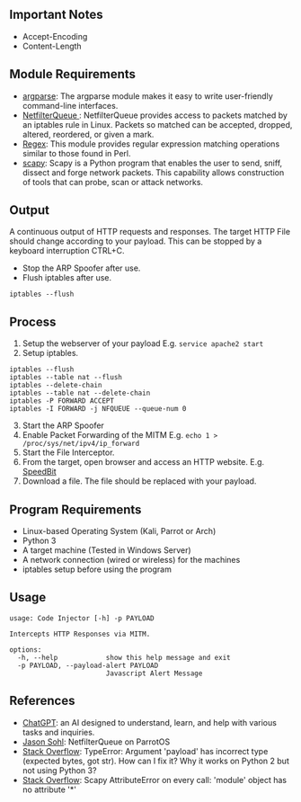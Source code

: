 ## Important Notes

* Accept-Encoding
* Content-Length

## Module Requirements

* [argparse](https://docs.python.org/3/library/argparse.html?highlight=argparse): The argparse module makes it easy to write user-friendly command-line interfaces.
* [NetfilterQueue ](https://pypi.org/project/NetfilterQueue/): NetfilterQueue provides access to packets matched by an iptables rule in Linux. Packets so matched can be accepted, dropped, altered, reordered, or given a mark.
* [Regex](https://docs.python.org/3/library/re.html?highlight=re): This module provides regular expression matching operations similar to those found in Perl.
* [scapy](https://scapy.readthedocs.io/en/latest/): Scapy is a Python program that enables the user to send, sniff, dissect and forge network packets. This capability allows construction of tools that can probe, scan or attack networks.

## Output

A continuous output of HTTP requests and responses. The target HTTP File should change according to your payload.
This can be stopped by a keyboard interruption CTRL+C.

* Stop the ARP Spoofer after use.
* Flush iptables after use.
```
iptables --flush
```

## Process

1. Setup the webserver of your payload E.g. ```service apache2 start```
2. Setup iptables.
```
iptables --flush
iptables --table nat --flush
iptables --delete-chain
iptables --table nat --delete-chain
iptables -P FORWARD ACCEPT
iptables -I FORWARD -j NFQUEUE --queue-num 0
```
3. Start the ARP Spoofer
4. Enable Packet Forwarding of the MITM E.g. ```echo 1 > /proc/sys/net/ipv4/ip_forward```
5. Start the File Interceptor.
5. From the target, open browser and access an HTTP website. E.g. [SpeedBit](http://www.speedbit.com/)
6. Download a file. The file should be replaced with your payload.

## Program Requirements

* Linux-based Operating System (Kali, Parrot or Arch)
* Python 3
* A target machine (Tested in Windows Server)
* A network connection (wired or wireless) for the machines
* iptables setup before using the program

## Usage

```
usage: Code Injector [-h] -p PAYLOAD

Intercepts HTTP Responses via MITM.

options:
  -h, --help            show this help message and exit
  -p PAYLOAD, --payload-alert PAYLOAD
                        Javascript Alert Message
```

## References

* [ChatGPT](https://chat.openai.com/): an AI designed to understand, learn, and help with various tasks and inquiries.
* [Jason Sohl](https://www.jasonsohl.com/netfilterqueue-on-parrotos/): NetfilterQueue on ParrotOS
* [Stack Overflow](https://stackoverflow.com/questions/61098923/typeerror-argument-payload-has-incorrect-type-expected-bytes-got-str-how): TypeError: Argument 'payload' has incorrect type (expected bytes, got str). How can I fix it? Why it works on Python 2 but not using Python 3?
* [Stack Overflow](https://stackoverflow.com/questions/22130342/scapy-attributeerror-on-every-call-module-object-has-no-attribute): Scapy AttributeError on every call: 'module' object has no attribute '*'